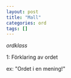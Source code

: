 ```yaml
---
layout: post
title: "Mall"
categories: ord
tags: []
---
```


*ordklass*

1: Förklaring av ordet

ex: "Ordet i en mening!"
